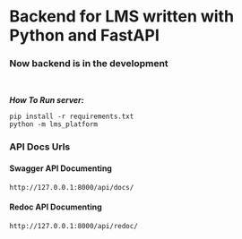 # Backend for LMS written with Python and FastAPI

### Now backend is in the development

<br />

**_How To Run server:_**

```
pip install -r requirements.txt
python -m lms_platform
```

### API Docs Urls

#### Swagger API Documenting
```
http://127.0.0.1:8000/api/docs/
```
#### Redoc API Documenting
```
http://127.0.0.1:8000/api/redoc/
```

